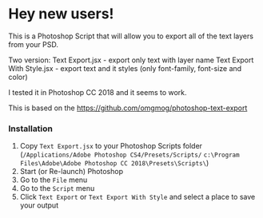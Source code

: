 # Hey new users!

This is a Photoshop Script that will allow you to export all of the text layers from your PSD. 

Two version: 
Text Export.jsx - export only text with layer name
Text Export With Style.jsx - export text and it styles (only font-family, font-size and color)

I tested it in Photoshop CC 2018 and it seems to work.

This is based on the https://github.com/omgmog/photoshop-text-export

### Installation

1. Copy `Text Export.jsx` to your Photoshop Scripts folder (`/Applications/Adobe Photoshop CS4/Presets/Scripts/` `c:\Program Files\Adobe\Adobe Photoshop CC 2018\Presets\Scripts\`)
2. Start (or Re-launch) Photoshop
3. Go to the `File` menu
4. Go to the `Script` menu
5. Click `Text Export` or `Text Export With Style` and select a place to save your output

